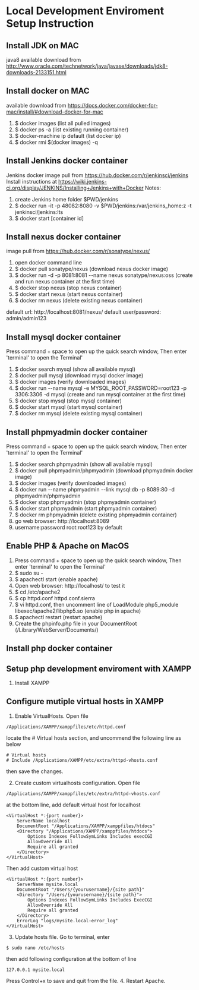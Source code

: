 # Local Development Enviroment Setup Instruction

## Install JDK on MAC
java8 available download from http://www.oracle.com/technetwork/java/javase/downloads/jdk8-downloads-2133151.html

## Install docker on MAC
available download from https://docs.docker.com/docker-for-mac/install/#download-docker-for-mac
1. $ docker images (list all pulled images)
2. $ docker ps -a (list existing running container)
3. $ docker-machine ip default (list docker ip)
4. $ docker rmi $(docker images) -q

## Install Jenkins docker container
Jenkins docker image pull from https://hub.docker.com/r/jenkinsci/jenkins
Install instructions at https://wiki.jenkins-ci.org/display/JENKINS/Installing+Jenkins+with+Docker
Notes:
1. create Jenkins home folder $PWD/jenkins
2. $ docker run -it -p 48082:8080 -v $PWD/jenkins:/var/jenkins_home:z -t jenkinsci/jenkins:lts
3. $ docker start [container id]


## Install nexus docker container
image pull from https://hub.docker.com/r/sonatype/nexus/

1. open docker command line
2. $ docker pull sonatype/nexus (download nexus docker image)
3. $ docker run -d -p 8081:8081 --name nexus sonatype/nexus:oss (create and run nexus container at the first time)
4. $ docker stop nexus (stop nexus container)
5. $ docker start nexus (start nexus container)
6. $ docker rm nexus (delete existing nexus container)

default url: http://localhost:8081/nexus/ 
default user/password: admin/admin123

## Install mysql docker container
Press command + space to open up the quick search window, Then enter 'terminal' to open the Terminal'
1. $ docker search mysql (show all available mysql)
2. $ docker pull mysql (download mysql docker image)
3. $ docker images (verify downloaded images)
3. $ docker run --name mysql -e MYSQL_ROOT_PASSWORD=root123 -p 3306:3306 -d mysql (create and run mysql container at the first time)
4. $ docker stop mysql (stop mysql container)
5. $ docker start mysql (start mysql container)
6. $ docker rm mysql (delete existing mysql container)

## Install phpmyadmin docker container
Press command + space to open up the quick search window, Then enter 'terminal' to open the Terminal'
1. $ docker search phpmyadmin (show all available mysql)
2. $ docker pull phpmyadmin/phpmyadmin (download phpmyadmin docker image)
3. $ docker images (verify downloaded images)
3. $ docker run --name phpmyadmin --link mysql:db -p 8089:80 -d phpmyadmin/phpmyadmin
4. $ docker stop phpmyadmin (stop phpmyadmin container)
5. $ docker start phpmyadmin (start phpmyadmin container)
6. $ docker rm phpmyadmin (delete existing phpmyadmin container)
7. go web browser: http://localhost:8089
8. username:password root:root123 by default

## Enable PHP & Apache on MacOS
1. Press command + space to open up the quick search window, Then enter 'terminal' to open the Terminal'
2. $ sudo su -
3. $ apachectl start (enable apache)
4. Open web browser: http://localhost/ to test it
5. $ cd /etc/apache2
6. $ cp httpd.conf httpd.conf.sierra
7. $ vi httpd.conf, then uncomment line of LoadModule php5_module libexec/apache2/libphp5.so (enable php in apache)
8. $ apachectl restart (restart apache)
9. Create the phpinfo.php file in your DocumentRoot (/Library/WebServer/Documents/)

## Install php docker container


## Setup php development enviroment with XAMPP
1. Install XAMPP

## Configure mutiple virtual hosts in XAMPP

1. Enable VirtualHosts. 
Open file 
```
/Applications/XAMPP/xamppfiles/etc/httpd.conf
```
locate the # Virtual hosts section, and uncommend the following line as below 
```
# Virtual hosts
# Include /Applications/XAMPP/etc/extra/httpd-vhosts.conf
```
then save the changes.

2. Create custom virtualhosts configuration. 
Open file 
```
/Applications/XAMPP/xamppfiles/etc/extra/httpd-vhosts.conf
```
at the bottom line, add default virtual host for localhost
```
<VirtualHost *:{port number}>
    ServerName localhost
    DocumentRoot "/Applications/XAMPP/xamppfiles/htdocs"
    <Directory "/Applications/XAMPP/xamppfiles/htdocs">
        Options Indexes FollowSymLinks Includes execCGI
        AllowOverride All
        Require all granted
    </Directory>
</VirtualHost>
```
Then add custom virtual host
```
<VirtualHost *:{port number}>
    ServerName mysite.local
    DocumentRoot "/Users/{yourusername}/{site path}"
    <Directory "/Users/{yourusername}/{site path}">
        Options Indexes FollowSymLinks Includes ExecCGI
        AllowOverride All
        Require all granted
    </Directory>
    ErrorLog "logs/mysite.local-error_log"
</VirtualHost>
```
3. Update hosts file. 
Go to terminal, enter 
```
$ sudo nano /etc/hosts
```
then add following configuration at the bottom of line
```
127.0.0.1 mysite.local
```
Press Control+x to save and quit from the file.
4. Restart Apache.

